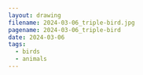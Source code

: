 ```yaml
---
layout: drawing
filename: 2024-03-06_triple-bird.jpg
pagename: 2024-03-06_triple-bird
date: 2024-03-06
tags:
  - birds
  - animals
---
```

